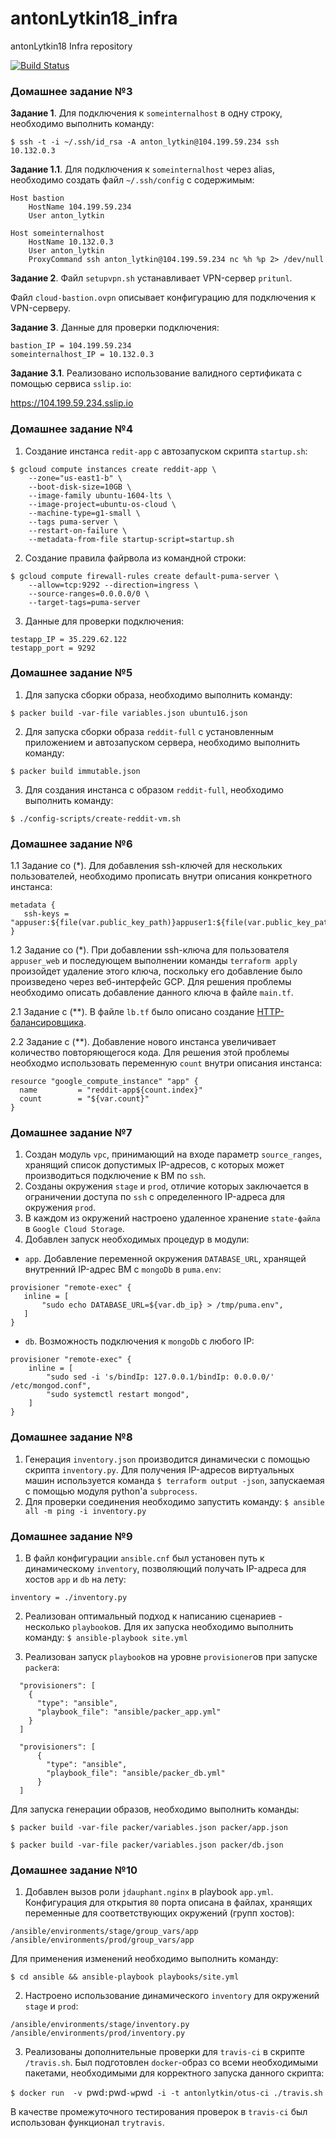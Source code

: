 # antonLytkin18_infra
antonLytkin18 Infra repository

[![Build Status](https://travis-ci.com/otus-devops-2019-02/antonLytkin18_infra.svg?branch=ansible-3)](https://travis-ci.com/otus-devops-2019-02/antonLytkin18_infra)

### Домашнее задание №3

**Задание 1**. Для подключения к `someinternalhost` в одну строку, необходимо выполнить команду:

`$ ssh -t -i ~/.ssh/id_rsa -A anton_lytkin@104.199.59.234 ssh 10.132.0.3`

**Задание 1.1**. Для подключения к `someinternalhost` через alias, необходимо создать файл `~/.ssh/config` с содержимым:

```
Host bastion
    HostName 104.199.59.234
    User anton_lytkin

Host someinternalhost
    HostName 10.132.0.3
    User anton_lytkin
    ProxyCommand ssh anton_lytkin@104.199.59.234 nc %h %p 2> /dev/null
```

**Задание 2**. Файл `setupvpn.sh` устанавливает VPN-сервер `pritunl`.

Файл `cloud-bastion.ovpn` описывает конфигурацию для подключения к VPN-серверу.

**Задание 3**. Данные для проверки подключения:

```
bastion_IP = 104.199.59.234
someinternalhost_IP = 10.132.0.3
```

**Задание 3.1**. Реализовано использование валидного сертификата с помощью сервиса `sslip.io`:

https://104.199.59.234.sslip.io

### Домашнее задание №4

1. Создание инстанса `redit-app` с автозапуском скрипта `startup.sh`:

```
$ gcloud compute instances create reddit-app \
    --zone="us-east1-b" \
    --boot-disk-size=10GB \
    --image-family ubuntu-1604-lts \
    --image-project=ubuntu-os-cloud \
    --machine-type=g1-small \
    --tags puma-server \
    --restart-on-failure \
    --metadata-from-file startup-script=startup.sh
```

2. Создание правила файрвола из командной строки: 

```       
$ gcloud compute firewall-rules create default-puma-server \
    --allow=tcp:9292 --direction=ingress \
    --source-ranges=0.0.0.0/0 \
    --target-tags=puma-server
```

3. Данные для проверки подключения:

```
testapp_IP = 35.229.62.122
testapp_port = 9292
```

### Домашнее задание №5

1. Для запуска сборки образа, необходимо выполнить команду:

`$ packer build -var-file variables.json ubuntu16.json`

2. Для запуска сборки образа `reddit-full` с установленным приложением и автозапуском сервера, необходимо выполнить команду:

`$ packer build immutable.json`

3. Для создания инстанса c образом `reddit-full`, необходимо выполнить команду:

`$ ./config-scripts/create-reddit-vm.sh`

### Домашнее задание №6

1.1 Задание со (*). Для добавления ssh-ключей для нескольких пользователей, необходимо прописать внутри описания конкретного инстанса:

```
metadata {
   ssh-keys = "appuser:${file(var.public_key_path)}appuser1:${file(var.public_key_path)}appuser2:${file(var.public_key_path)}"
}
```

1.2 Задание со (*). При добавлении ssh-ключа для пользователя `appuser_web` и последующем выполнении команды
`terraform apply` произойдет удаление этого ключа, поскольку его добавление было произведено через веб-интерфейс GCP.
Для решения проблемы необходимо описать добавление данного ключа в файле `main.tf`.

2.1 Задание с (**). В файле `lb.tf` было описано создание [HTTP-балансировщика](https://cloud.google.com/load-balancing/docs/https/).

2.2 Задание с (**). Добавление нового инстанса увеличивает количество повторяющегося кода. Для решения этой проблемы
необходмо использовать переменную `count` внутри описания инстанса:

```
resource "google_compute_instance" "app" {
  name         = "reddit-app${count.index}"
  count        = "${var.count}"
}
```

### Домашнее задание №7

1. Создан модуль `vpc`, принимающий на входе параметр `source_ranges`, хранящий список допустимых
IP-адресов, с которых может производиться подключение к ВМ по `ssh`.
2. Созданы окружения `stage` и `prod`, отличие которых заключается в ограничении доступа по `ssh` с определенного IP-адреса
для окружения `prod`.
3. В каждом из окружений настроено удаленное хранение `state-файла` в `Google Cloud Storage`.
4. Добавлен запуск необходимых процедур в модули:
- `app`. Добавление переменной окружения `DATABASE_URL`, хранящей внутренний IP-адрес ВМ с `mongoDb` в `puma.env`:
 ````
provisioner "remote-exec" {
    inline = [
        "sudo echo DATABASE_URL=${var.db_ip} > /tmp/puma.env",
    ]
}
 ````
- `db`. Возможность подключения к `mongoDb` с любого IP:
````
provisioner "remote-exec" {
    inline = [
        "sudo sed -i 's/bindIp: 127.0.0.1/bindIp: 0.0.0.0/' /etc/mongod.conf",
        "sudo systemctl restart mongod",
    ]
} 
````

### Домашнее задание №8

1. Генерация `inventory.json` производится динамически с помощью скрипта `inventory.py`. Для получения IP-адресов
виртуальных машин используется команда `$ terraform output -json`, запускаемая с помощью модуля python'а `subprocess`.
2. Для проверки соединения необходимо запустить команду:
`$ ansible all -m ping -i inventory.py`

### Домашнее задание №9

1. В файл конфигурации `ansible.cnf` был установен путь к динамическому `inventory`, позволяющий получать IP-адреса
для хостов `app` и `db` на лету:
````
inventory = ./inventory.py
````

2. Реализован оптимальный подход к написанию сценариев - несколько `playbook`ов. Для их запуска необходимо выполнить команду:
`$ ansible-playbook site.yml`

3. Реализован запуск `playbook`ов на уровне `provisioner`ов при запуске `packer`а:

````
  "provisioners": [
    {
      "type": "ansible",
      "playbook_file": "ansible/packer_app.yml"
    }
  ]
  
  "provisioners": [
      {
        "type": "ansible",
        "playbook_file": "ansible/packer_db.yml"
      }
  ]
````
Для запуска генерации образов, необходимо выполнить команды:

`$ packer build -var-file packer/variables.json packer/app.json`

`$ packer build -var-file packer/variables.json packer/db.json`

### Домашнее задание №10

1. Добавлен вызов роли `jdauphant.nginx` в playbook `app.yml`. Конфигурация для открытия `80` порта описана в файлах,
хранящих переменные для соответствующих окружений (групп хостов):
````
/ansible/environments/stage/group_vars/app
/ansible/environments/prod/group_vars/app
````

Для применения изменений необходимо выполнить команду:

`$ cd ansible && ansible-playbook playbooks/site.yml`

2. Настроено использование динамического `inventory` для окружений `stage` и `prod`:
````
/ansible/environments/stage/inventory.py
/ansible/environments/prod/inventory.py
````

3. Реализованы дополнительные проверки для `travis-ci` в скрипте `/travis.sh`.
Был подготовлен `docker`-образ со всеми необходимыми пакетами, необходимыми для корректного запуска данного скрипта:

`$ docker run  -v `pwd`:`pwd` -w `pwd` -i -t antonlytkin/otus-ci ./travis.sh`

В качестве промежуточного тестирования проверок в `travis-ci` был использован функционал `trytravis`.
